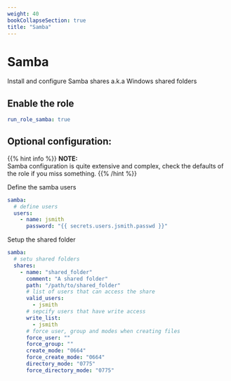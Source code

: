 ```yaml
---
weight: 40
bookCollapseSection: true
title: "Samba"
---
```


# Samba

Install and configure Samba shares a.k.a Windows shared folders


## Enable the role
``` yaml
run_role_samba: true

```

## Optional configuration: 

{{% hint info %}}
**NOTE:**  
Samba configuration is quite extensive and complex, check the defaults of the role if you miss something.
{{% /hint %}}


Define the samba users
```yaml
samba:
  # define users
  users:
    - name: jsmith
      password: "{{ secrets.users.jsmith.passwd }}"
```

Setup the shared folder

```yaml
samba:
  # setu shared folders
  shares:
    - name: "shared_folder"
      comment: "A shared folder"
      path: "/path/to/shared_folder"
      # list of users that can access the share
      valid_users: 
        - jsmith
      # sepcify users that have write access
      write_list:
        - jsmith
      # force user, group and modes when creating files
      force_user: ""
      force_group: ""
      create_mode: "0664"
      force_create_mode: "0664"
      directory_mode: "0775"
      force_directory_mode: "0775"        

```


